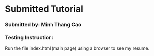 # Submitted Tutorial
### Submitted by: Minh Thang Cao 
### Testing Instruction:
Run the file index.html (main page) using a browser to see my resume.